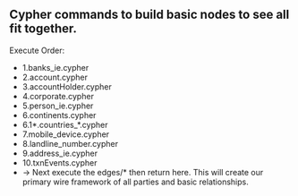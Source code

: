 ## Cypher commands to build basic nodes to see all fit together.

Execute Order:

- 1.banks_ie.cypher
- 2.account.cypher
- 3.accountHolder.cypher
- 4.corporate.cypher
- 5.person_ie.cypher
- 6.continents.cypher
- 6.1*.countries_*.cypher
- 7.mobile_device.cypher
- 8.landline_number.cypher
- 9.address_ie.cypher
- 10.txnEvents.cypher
- -> Next execute the edges/* then return here. This will create our primary wire framework of all parties and basic relationships.